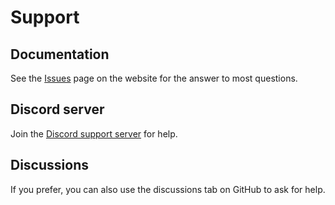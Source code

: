 # Support

## Documentation

See the [Issues](https://github.com/issues) page on the website for the answer to most questions.

## Discord server

Join the [Discord support server](https://discord.gg/zAKZjtne8C) for help.

## Discussions

If you prefer, you can also use the discussions tab on GitHub to ask for help.

